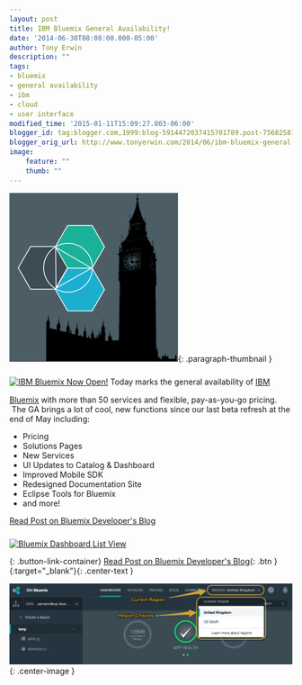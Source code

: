 ```yaml
---
layout: post
title: IBM Bluemix General Availability!
date: '2014-06-30T08:08:00.000-05:00'
author: Tony Erwin
description: ""
tags:
- bluemix
- general availability
- ibm
- cloud
- user interface
modified_time: '2015-01-11T15:09:27.803-06:00'
blogger_id: tag:blogger.com,1999:blog-5914472037415701789.post-7568258104018776212
blogger_orig_url: http://www.tonyerwin.com/2014/06/ibm-bluemix-general-availability.html
image:
    feature: ""
    thumb: ""
---
```


![Bluemix UI Updates: Bluemix & Big Ben](/images/2014-11-20-bluemix-london-now-live/bluemixBigBen300.png){: .paragraph-thumbnail }

<div class="tonyBlog"><!-- Adding hidden thumb because Blogger does weird cropping --> <img border="0" src="http://3.bp.blogspot.com/-jUDZ5y1lwZY/U-67W2nqTBI/AAAAAAADqf8/TuMKN-iKfPA/s1600/bluemix_logo_multi_181_Thumb.png" width="72" height="72" style="display:none;" />  <a href="https://www.bluemix.net/" target="_blank"><img class="tonyImg" alt="IBM Bluemix Now Open!" src="http://2.bp.blogspot.com/-mInNqE0fERE/U7FZnAkjVBI/AAAAAAADgiA/CO35xgOYbU0/s1600/blueMixNowOpen.png" style="max-height: 160px; max-width: 1284px; width: 100%;margin-top:10px;margin-bottom:15px;" /></a> Today marks the&nbsp;general availability of&nbsp;<a href="https://www.bluemix.net/" target="bluemixGA">IBM Bluemix</a>&nbsp;with more than 50 services and flexible, pay-as-you-go pricing. &nbsp;The GA brings a lot of cool, new functions since our last beta refresh at the end of May including:<br /><ul><li>Pricing</li><li>Solutions Pages</li><li>New Services</li><li>UI Updates to Catalog &amp; Dashboard</li><li>Improved Mobile SDK</li><li>Redesigned Documentation Site</li><li>Eclipse Tools for Bluemix</li><li>and more!</li></ul><p class="button-link-container"><a class="button-link" target="_blank" href="https://developer.ibm.com/bluemix/2014/06/30/general-availability/">Read Post on Bluemix Developer's Blog</a></p><a href="http://1.bp.blogspot.com/-V1NJVcEwx4E/VDl2PEAiKNI/AAAAAAADxG8/xEyxHRX01cA/s1600/dashboardListViewFull.png"><img class="tonyImg" alt="Bluemix Dashboard List View" src="http://1.bp.blogspot.com/-V1NJVcEwx4E/VDl2PEAiKNI/AAAAAAADxG8/xEyxHRX01cA/s1600/dashboardListViewFull.png" style="max-height: 1028px; max-width: 1249px; width: 70%;margin-top:10px;" /></a></div>


{: .button-link-container}
[Read Post on Bluemix Developer's Blog](https://www.ibm.com/blogs/bluemix/2014/11/bluemix-london/){: .btn }{:target="_blank"}{: .center-text }

![Bluemix UI Updates: Region Selector](/images/2014-11-20-bluemix-london-now-live/bluemixRegionsPulldown_annotated.png){: .center-image }